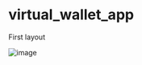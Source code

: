 # virtual_wallet_app

First layout

![image](https://github.com/GiulianoNC/virtualWallet/assets/70980712/0054950e-4a0b-4beb-93d7-f20267b63645)

